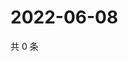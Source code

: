 # 2022-06-08

共 0 条

<!-- BEGIN WEIBO -->
<!-- 最后更新时间 Wed Jun 08 2022 13:14:40 GMT+0800 (China Standard Time) -->

<!-- END WEIBO -->
